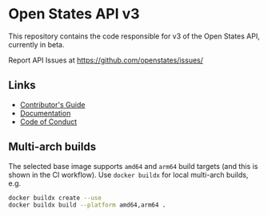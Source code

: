# Open States API v3

This repository contains the code responsible for v3 of the Open States API, currently in beta.

Report API Issues at https://github.com/openstates/issues/

## Links

* [Contributor's Guide](https://docs.openstates.org/en/latest/contributing/getting-started.html)
* [Documentation](https://docs.openstates.org/en/latest/api/v3/)
* [Code of Conduct](https://docs.openstates.org/en/latest/contributing/code-of-conduct.html)

## Multi-arch builds

The selected base image supports `amd64` and `arm64` build targets (and this is shown in the CI workflow). Use `docker buildx` for local multi-arch builds, e.g.

```bash
docker buildx create --use
docker buildx build --platform amd64,arm64 .
```
